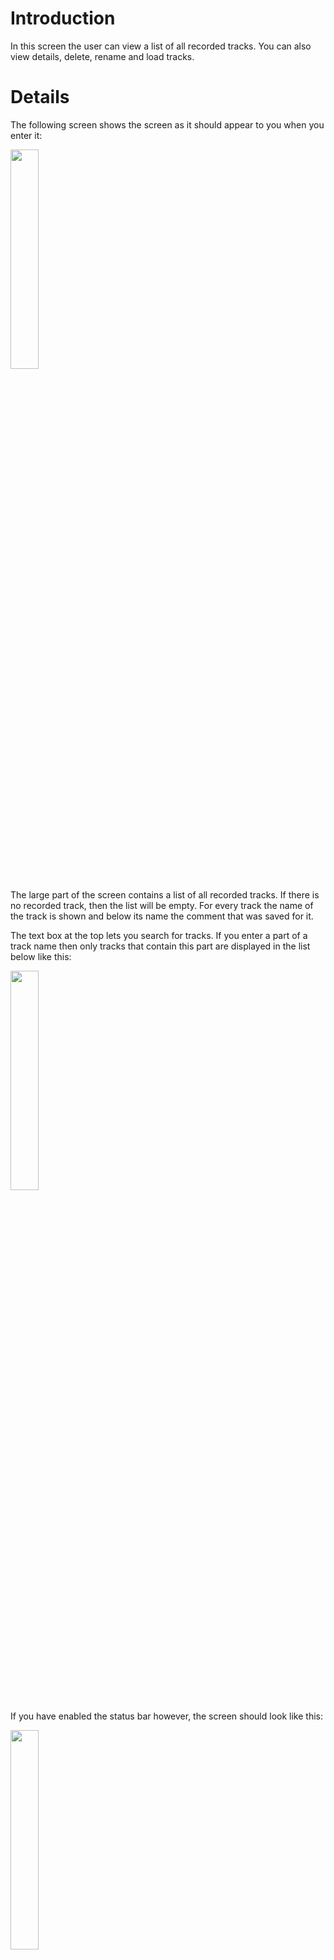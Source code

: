 # Introduction #

In this screen the user can view a list of all recorded tracks. You can also view details, delete, rename and load tracks.

# Details #

The following screen shows the screen as it should appear to you when you enter it:

<img src='http://swp-dv-ws2010-osm-1.googlecode.com/svn/wiki/img/manual_loadtrack_full.png' height='30%' width='30%' />

The large part of the screen contains a list of all recorded tracks. If there is no recorded track, then the list will be empty. For every track the name of the track is shown and below its name the comment that was saved for it.

The text box at the top lets you search for tracks. If you enter a part of a track name then only tracks that contain this part are displayed in the list below like this:

<img src='http://swp-dv-ws2010-osm-1.googlecode.com/svn/wiki/img/manual_loadtrack_filter.png' height='30%' width='30%' />

If you have enabled the status bar however, the screen should look like this:

<img src='http://swp-dv-ws2010-osm-1.googlecode.com/svn/wiki/img/manual_loadtrack_status.png' height='30%' width='30%' />

The button showing the gear will open the preference menu. The button showing a magnifying glass will open the search box which works as described above. Clicking on the text left of the two buttons will open a small dialog which contains some simple help for the screen. The dialog box can be closed by pressing the back button.

## Working with list entries ##

A short click will load the track. This may take a few seconds.
A long click on a track will show the context menu for the track. It should look like this:

<img src='http://swp-dv-ws2010-osm-1.googlecode.com/svn/wiki/img/manual_loadtrack_context.png' height='30%' width='30%' />

The choices are pretty straight forward. There is not much to explain here. If you choose "Track details" a dialog shows information of the selected track.
